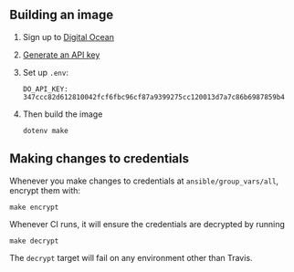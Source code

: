 ## Building an image

1. Sign up to [Digital Ocean](https://www.digitalocean.com/)
2. [Generate an API key](https://cloud.digitalocean.com/settings/api/tokens)
3. Set up `.env`:

   ```
   DO_API_KEY: 347ccc82d612810042fcf6fbc96cf87a9399275cc120013d7a7c86b6987859b4
   ```

4. Then build the image

   ```
   dotenv make
   ```

## Making changes to credentials

Whenever you make changes to credentials at `ansible/group_vars/all`, encrypt them with:

```
make encrypt
```

Whenever CI runs, it will ensure the credentials are decrypted by running

```
make decrypt
```

The `decrypt` target will fail on any environment other than Travis.
